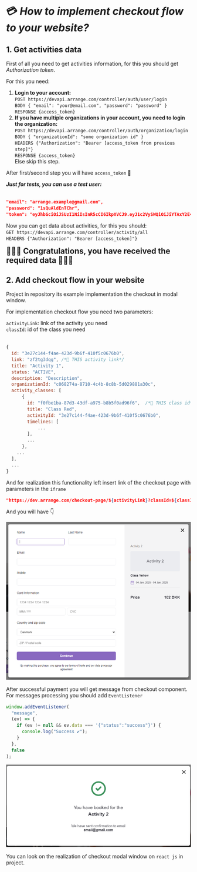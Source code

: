 # 💳 **_How to implement checkout flow to your website?_**

## 1. **Get activities data**

First of all you need to get activities information, for this you should get _Authorization token_.

For this you need:

1. **Login to your account:** <br/> `POST https://devapi.arrange.com/controller/auth/user/login` <br/> `BODY { "email": "your@email.com", "password": "password" }` <br/>`RESPONSE {access_token}`
2. **If you have multiple organizations in your account, you need to login the organization:** <br/> `POST https://devapi.arrange.com/controller/auth/organization/login` <br/> `BODY { "organizationId": "some organization id" }`<br/>`HEADERS {"Authorization": "Bearer [access_token from previous step]"}` <br/>`RESPONSE {access_token}`<br/> Else skip this step.

After first/second step you will have `access_token` 🔑

**_Just for tests, you can use a test user:_** <br/>

```json

"email": "arrange.example@gmail.com",
"password": "1sQuAldEnTChr",
"token": "eyJhbGciOiJSUzI1NiIsInR5cCI6IkpXVCJ9.eyJ1c2VySWQiOiJiYTAxY2E4MS1hNGE0LTQ1MmEtYWZiNi02ZDliYWQ3Y2RmNGQiLCJwZXJtaXNzaW9uSWQiOiJhOGQwOGEyNy03NWRkLTRmZjAtOGEzMy0zMDk0OGM2NmJiODYiLCJpYXQiOjE2NjEzNzMxNTAsImV4cCI6MTY5MjkzMDc1MH0.d0Gf5TzA7z1w233qtTxM7CB41YdXBv33RE529SfvjTo4TkXFWCzmCf5UwuZwuky2PO98HzntFTg0DPE3KIAuQ_4ee2E3eFE6Jt_GLoFNKcY4Y-PuXmCIQqaihXlFIXUErHIKtEJvFvpRVm3FlsP_5Ra2NAKJHNSUWK1Io3De_o8"

```

Now you can get data about activities, for this you should:<br/>
`GET https://devapi.arrange.com/controller/activity/all`<br/>`HEADERS {"Authorization": "Bearer [access_token]"}`

<b style='font-size: 21px'>🎉🎉🎉 Congratulations, you have received the required data 🎉🎉🎉</b><br>

## 2. **Add checkout flow in your website**

Project in repository its example implementation the checkout in modal window.

For implementation checkout flow you need two parameters:

`activityLink`: link of the activity you need <br/>
`classId`: id of the class you need

```js

{
  id: "3e27c144-f4ae-423d-9b6f-410f5c0676b0",
  link: "zf2tg3dqg", /*📌 THIS activity link*/
  title: "Activity 1",
  status: "ACTIVE",
  description: "Description",
  organizationId: "c068274a-8710-4c4b-8c8b-5d029881a30c",
  activity_classes: [
      {
        id: "f0fbe1ba-87d3-43df-a975-b8b5f0ad96f6",  /*📌 THIS class id*/
        title: "Class Red",
        activityId: "3e27c144-f4ae-423d-9b6f-410f5c0676b0",
        timelines: [
            ...
        ],
        ...
      },
    ...
  ],
  ...
}

```

And for realization this functionality left insert link of the checkout page with parameters in the `iframe`<br/>

```json
"https://dev.arrange.com/checkout-page/${activityLink}?classId=${classId}&iframe=true"
```

And you will have 👇

<img src="./public/assets/readme-img1.png" width="624"/>

After successful payment you will get message from checkout component. For messages processing you should add `EventListener`

```js
window.addEventListener(
  "message",
  (ev) => {
    if (ev != null && ev.data === '{"status":"success"}') {
      console.log("Success ✔️");
    }
  },
  false
);
```

<img src="./public/assets/readme-img2.png" width="624"/>

You can look on the realization of checkout modal window on `react js` in project.
